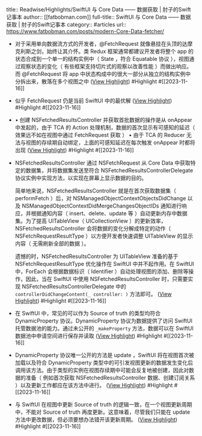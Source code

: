 title:: Readwise/Highlights/SwiftUI 与 Core Data —— 数据获取 | 肘子的Swift记事本
author:: [[fatbobman.com]]
full-title:: SwiftUI 与 Core Data —— 数据获取 | 肘子的Swift记事本
category:: #articles
url:: https://www.fatbobman.com/posts/modern-Core-Data-fetcher/
- 对于采用单向数据流方式的开发者，@FetchRequest 就像悬挂在头顶的达摩克利斯之剑，始终让其介怀。类 Redux 框架通常都建议开发者将整个 app 的状态合成到一个单一的结构实例中（ State ，符合 Equatable 协议 ），视图通过观察状态的变化（ 有些框架支持切片式的观察以改善性能 ）而做出响应。而 @FetchRequest 将 app 中状态构成中的很大一部分从独立的结构实例中分拆出来，散落在多个视图之中 ([View Highlight](https://read.readwise.io/read/01hfa18aawe6mrhxpcb24s3y1y)) #Highlight #[[2023-11-16]]
- 似乎 FetchRequest 仍是当前 SwiftUI 中的最优解 ([View Highlight](https://read.readwise.io/read/01hfa18mxqqa0ht0atab1reh4z)) #Highlight #[[2023-11-16]]
- •   创建 NSFetchedResultsController 并获取首批数据的操作是从 onAppear 中发起的，由于 TCA 的 Action 处理机制，数据的首次显示有可感知的延迟（ 效果远不如在视图中通过 FetchRequest 获取 ）
  •   由于 TCA 的 Reducer 无法与视图的存续期自动绑定，上面的可感知延迟在每次触发 onAppear 时都将出现 ([View Highlight](https://read.readwise.io/read/01hfa1azbhjf1sce2d1apnkgvh)) #Highlight #[[2023-11-16]]
- NSFetchedResultsController 通过 NSFetchRequest 从 Core Data 中获取特定的数据集，并将数据集发送至符合 NSFetchedResultsControllerDelegate 协议实例中实现方法，以实现在屏幕上显示数据的目的。
  
  简单地来说，NSFetchedResultsController 就是在首次获取数据集（ performFetch ）后，对 NSManagedObjectContextObjectsDidChange 以及 NSManagedObjectContextDidMergeChangesObjectIDs 通知进行响应，并根据通知内容（ insert、delete、update 等 ）自动更新内存中数据集。为了提高 UITableView（ UICollectionView ）的更新效率，NSFetchedResultsController 会将数据的变化分解成特定的动作（ NSFetchRequestResultType ）以方便开发者快速调整 UITableView 的显示内容（ 无需刷新全部的数据 ）。
  
  遗憾的时，NSFetchedResultsController 为 UITableView 准备的基于 NSFetchRequestResultType 优化操作在 SwiftUI 中并不起作用。在 SwiftUI 中，ForEach 会根据数据标识（ Identifier ）自动处理视图的添加、删除等操作，因此，当在 SwiftUI 中使用 NSFetchedResultsController 时，只需要实现 NSFetchedResultsControllerDelegate 中的 `controllerDidChangeContent(_ controller: )` 方法即可。 ([View Highlight](https://read.readwise.io/read/01hfa1zxg9eqknjqcyh5d3n597)) #Highlight #[[2023-11-16]]
- 在 SwiftUI 中，常见的可以作为 Source of truth 的类型均符合 DynamicProperty 协议。DynamicProperty 协议为数据提供了访问 SwiftUI 托管数据池的能力。通过未公开的 `_makeProperty` 方法，数据可以在 SwiftUI 数据池中申请空间进行保存并读取 ([View Highlight](https://read.readwise.io/read/01hfa20eg2kz9easrhyz187wyc)) #Highlight #[[2023-11-16]]
- DynamicProperty 协议唯一公开的方法是 update ，SwiftUI 将在视图首次被加载以及符合 DynamicProperty 类型中的可引发视图更新的数据发生变化后调用该方法。由于类型的实例在视图存续期中可能会反复地被创建，因此对数据的准备（ 例如首次获取 NSFetchedResultsController 数据、创建订阅关系 ）以及更新工作都应在该方法中进行。 ([View Highlight](https://read.readwise.io/read/01hfa2218b2qw3576emghq940a)) #Highlight #[[2023-11-16]]
- 与 SwiftUI 在视图中更新 Source of truth 的逻辑一致，在一个视图更新周期中，不能对 Source of truth 再度更新。这意味着，尽管我们只能在 update 方法中更改数据，但必须要想办法错开该更新周期。 ([View Highlight](https://read.readwise.io/read/01hfa228zcwvxc7pw5tc1pycbn)) #Highlight #[[2023-11-16]]